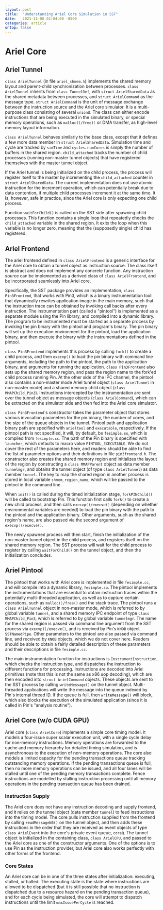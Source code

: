 ```yaml
---
layout: post
title:  "Understanding Ariel Core Simulation in SST"
date:   2021-11-08 02:04:00 -0500
categories: article
ontop: false
---
```


# Ariel Core

## Ariel Tunnel

`class ArielTunnel` (in file `ariel_shmem.h`) implements the shared memory layout and parent-child synchronization 
between processes.
`class ArielTunnel` inherits from `class TunnelDef`, with `struct ArielSharedData` as the shared metadata between
processes, and `struct ArielCommand` as the message type.
`struct ArielCommand` is the unit of message exchange between the instruction source and the Ariel core simulator.
It is a multi-purpose class consisting of several `union`s. The class can either encode instructions that are 
being executed in the simulated binary, or special memory operations, such as `malloc()/free()` or DMA transfer, 
as high-level memory layout information.

`class ArielTunnel` behaves similarly to the base class, except that it defines a few more data member in 
`struct ArielSharedData`. Simulation time and cycle are tracked by `simTime` and `cycles`. 
`numCores` is simply the number of buffers in the shared region. `child_attached` tracks the number of child processes
(running non-master tunnel objects) that have registered themselves with the master tunnel object.

If the Ariel tunnel is being initialized on the child process, the process will register itself to the master
by incrementing the `child_attached` counter in `struct ArielSharedData`.
The current implementation does not use atomic instruction for the increment operation, which can potentially break
due to data contention, if multiple child processes increment it at the same time. It is, however, safe in practice,
since the Ariel core is only expecting one child process.

Function `waitForChild()` is called on the SST side after spawning child processes. This function contains a single 
loop that repeatedly checks the `child_attached` variable in the shared region. It exits the loop when this variable
is no longer zero, meaning that the (supposedly single) child has registered.

## Ariel Frontend

The ariel frontend defined in `class ArielFrontend` is a generic interface for the Ariel core to obtain a tunnel object
as instruction source. The class itself is abstract and does not implement any concrete function.
Any instruction source can be implemented as a derived class of `class ArielFrontend`, and be incorporated seamlessly
into Ariel core.

Specifically, the SST package provides an implementation, `class Pin3Frontend`, that works with Pin3, which is a binary 
instrumentation tool that dynamically rewrites application image in the main memory, such that the instruction trace 
can be obtained by invoking call backs after every instruction.
The instrumentation part (called a "pintool") is implemented as a separate module using the Pin library, and 
compiled into a dynamic library.
The program to be instrumented must be started as a separate process by invoking the pin binary with the pintool and 
program's binary. The pin binary will set up the execution environment for the pintool, load the application binary,
and then execute the binary with the instrumentations defined in the pintool.

`class Pin3Frontend` implements this process by calling `fork()` to create a child process, and then `execvp()`
to load the pin binary with command line arguments, including the path to the pintool, the path to the application 
binary, and arguments for running the application.
`class Pin3Frontend` also sets up the shared memory region, and pass the region name to the fork'ed child process
running Pin.
At the other side of the IPC channel, the pintool also contains a non-master mode Ariel tunnel object 
(`class ArielTunnel` in non-master mode) and a shared memory child object (`class MMAPChild_Pin3`).
Instructions intercepted by the instrumentation are sent over the tunnel object as message objects 
(`class ArielCommand`), which can be extracted on the simulator side and then fed into the Ariel core simulator.

`class Pin3Frontend`'s constructor takes the parameter object that stores various invocation parameters for the pin
binary, the number of cores, and the size of the queue objects in the tunnel.
Pintool path and application binary path are specified with `arieltool` and `executable`, respectively.
If the pintool path is not specified, it will, by default, be `fesimple.so`, which is compiled from `fesimple.cc`.
The path of the Pin binary is specified with `launcher`, which defaults to macro value `PINTOOL_EXECUTABLE`.
We do not cover the rest of the parameters here, and readers should be able to find the list of parameter options
and their definitions in file `pin3frontend.h`.
The constructor also creates the shared memory region and initializes the layout of the region by constructing a 
`class MMAPParent` object as data member `tunnelmgr`, and obtains the tunnel object (of type `class ArielTunnel`) as 
data member `tunnel`.
The key to map the shared region in another process is stored in local variable `shmem_region_name`, which will
be passed to the pintool in the command line.

When `init()` is called during the timed initialization stage, `forkPINChild()` will be called to bootstrap Pin.
This function first calls `fork()` to create a new child process, and then calls 
`execvp()/execve()` (depending on whether environmental variables are needed) to load the 
pin binary with the path to the pintool and the application binary. Other arguments, 
such as the shared region's name, are also passed via the second argument of `execvp()/execve()`.

The newly spawned process will then start, finish the initialization of the non-master tunnel object in the child
process, and registers itself on the shared memory region.
The SST process will wait for the child process to register by calling `waitForChild()` on the tunnel object,
and then the initialization concludes.

## Ariel Pintool

The pintool that works with Ariel core is implemented in file `fesimple.cc`, and will compile into a dynamic library,
`fesimple.so`. 
The pintool implements the instrumentations that are essential to obtain instruction traces within the potentially
multi-threaded application, as well as to capture certain operations, such as `malloc()/free()` and the stack trace.
The pintool runs a `class ArielTunnel` object in non-master mode, which is referred to by global variable `tunnel`, 
and a shared memory IPC endpoint of type `class MMAPChild_Pin3`, which is referred to by global variable `tunnelmgr`.
The name for the shared region is passed via command line argument from the SST process via `execvp()/execve()`,
and is received by Pin's `KNOB` object `SSTNamedPipe`. 
Other parameters to the pintool are also passed via command line, and received by `KNOB` objects, which we do not
cover here. Readers should be able to obtain a fairly detailed description of these parameters and their descriptions
in file `fesimple.cc`.

The main instrumentation function for instructions is `InstrumentInstruction`, which checks the instruction type,
and dispatches the instruction to different functions for processing.
Instructions are decoded into Ariel primitives (note that this is not the same as x86 uop decoding), which are then
encoded into `struct ArielCommand` objects. These objects are sent to the SST process by calling `writeMessage()` on
the tunnel object. Multi-threaded applications will write the message into the queue indexed by Pin's internal 
thread ID. If the queue is full, then `writeMessage()` will block, which also blocks the execution of the 
simulated application (since it is called in Pin's "analysis routine"). 

## Ariel Core (w/o CUDA GPU)

Ariel core (`class ArielCore`) implements a simple core timing model. It models a four-issue super scalar execution
unit, with a single cycle delay for non-memory instructions.
Memory operations are forwarded to the cache and memory hierarchy for detailed timing simulation, and is 
asynchronous to the execution of non-memory operations. The core also models a limited capacity for the pending
transactions queue tracking outstanding memory operations. If the pending transactions queue is full, then 
no more memory operations can be issued, and all four lanes will be stalled until one of the pending memory transactions
complete. Fence instructions are modelled by stalling instruction processing until all memory operations in the 
pending transaction queue has been drained.

### Instruction Supply

The Ariel core does not have any instruction decoding and supply frontend, and it relies on the tunnel object
(data member `tunnel`) to feed instructions into the timing model. The core pulls instruction supplied from the 
frontend by calling `readMessageNB()` on the tunnel object, and then adds these instructions in the order that they
are received as event objects of type `class ArielEvent` into the core's private event queue, `coreQ`.
The tunnel object is initialized in the containing class, `class ArielCPU`, and passed to the Ariel core as 
one of the constructor arguments. One of the options is to use Pin as the instruction provider, but Ariel core
also works perfectly with other forms of the frontend. 

### Core States

An Ariel core can be in one of the three states after initialization: executing, stalled, or halted.
The executing state is the state where instructions are allowed to be dispatched (but it is still possible that
no instruction is dispatched due to a resource hazard on the pending transaction queue), and for each cycle
being simulated, the core will attempt to dispatch instructions until the limit `maxIssuePerCycle` is reached.


